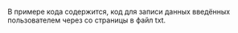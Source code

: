 В примере кода содержится, код для записи данных введённых пользователем через со страницы в файл txt.
